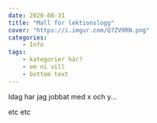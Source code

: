 ```yaml
---
date: 2020-08-31
title: "Mall för lektionslogg"
cover: "https://i.imgur.com/Q7ZV9RN.png"
categories: 
    - Info
tags:
    - kategorier här?
    - om ni vill
    - bottom text
---
```



Idag har jag jobbat med x och y...

etc etc
